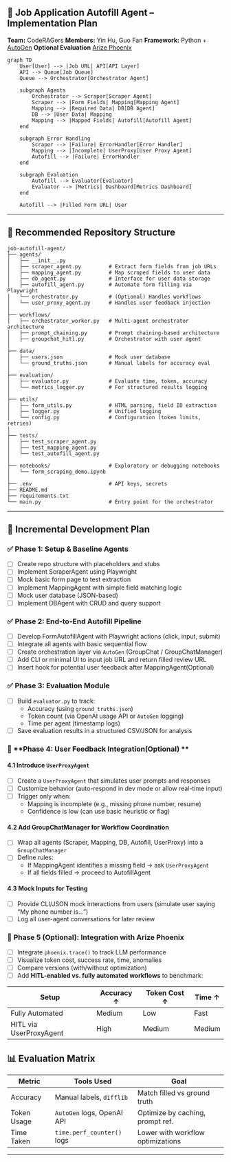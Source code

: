 ## 🧠 Job Application Autofill Agent – Implementation Plan
**Team:** CodeRAGers
**Members:** Yin Hu, Guo Fan
**Framework:** Python + [AutoGen](https://github.com/microsoft/autogen)
**Optional Evaluation** [Arize Phoenix](https://github.com/Arize-ai/phoenix)

```mermaid
graph TD
    User[User] --> |Job URL| API[API Layer]
    API --> Queue[Job Queue]
    Queue --> Orchestrator[Orchestrator Agent]
    
    subgraph Agents
        Orchestrator --> Scraper[Scraper Agent]
        Scraper --> |Form Fields| Mapping[Mapping Agent]
        Mapping --> |Required Data| DB[DB Agent]
        DB --> |User Data| Mapping
        Mapping --> |Mapped Fields| Autofill[Autofill Agent]
    end
    
    subgraph Error Handling
        Scraper --> |Failure| ErrorHandler[Error Handler]
        Mapping --> |Incomplete| UserProxy[User Proxy Agent]
        Autofill --> |Failure| ErrorHandler
    end
    
    subgraph Evaluation
        Autofill --> Evaluator[Evaluator]
        Evaluator --> |Metrics| Dashboard[Metrics Dashboard]
    end
    
    Autofill --> |Filled Form URL| User
```

---

## 📁 Recommended Repository Structure

```
job-autofill-agent/
├── agents/
│   ├── __init__.py
│   ├── scraper_agent.py         # Extract form fields from job URLs
│   ├── mapping_agent.py         # Map scraped fields to user data
│   ├── db_agent.py              # Interface for user data storage
│   ├── autofill_agent.py        # Automate form filling via Playwright
│   └── orchestrator.py          # (Optional) Handles workflows
│   └── user_proxy_agent.py      # Handles user feedback injection
│
├── workflows/
│   ├── orchestrator_worker.py   # Multi-agent orchestrator architecture
│   ├── prompt_chaining.py       # Prompt chaining-based architecture
│   ├── groupchat_hitl.py        # Orchestrator with user agent 
│
├── data/
│   ├── users.json               # Mock user database
│   └── ground_truths.json       # Manual labels for accuracy eval
│
├── evaluation/
│   ├── evaluator.py             # Evaluate time, token, accuracy
│   └── metrics_logger.py        # For structured results logging
│
├── utils/
│   ├── form_utils.py            # HTML parsing, field ID extraction
│   ├── logger.py                # Unified logging
│   └── config.py                # Configuration (token limits, retries)
│
├── tests/
│   ├── test_scraper_agent.py
│   ├── test_mapping_agent.py
│   └── test_autofill_agent.py
│
├── notebooks/                   # Exploratory or debugging notebooks
│   └── form_scraping_demo.ipynb
│
├── .env                         # API keys, secrets
├── README.md
├── requirements.txt
└── main.py                      # Entry point for the orchestrator
```

---

## 🚀 Incremental Development Plan

### ✅ **Phase 1: Setup & Baseline Agents**
- [ ] Create repo structure with placeholders and stubs
- [ ] Implement ScraperAgent using Playwright
- [ ] Mock basic form page to test extraction
- [ ] Implement MappingAgent with simple field matching logic
- [ ] Mock user database (JSON-based)
- [ ] Implement DBAgent with CRUD and query support

### ✅ **Phase 2: End-to-End Autofill Pipeline**
- [ ] Develop FormAutofillAgent with Playwright actions (click, input, submit)
- [ ] Integrate all agents with basic sequential flow
- [ ] Create orchestration layer via `AutoGen` (GroupChat / GroupChatManager)
- [ ] Add CLI or minimal UI to input job URL and return filled review URL
- [ ] Insert hook for potential user feedback after MappingAgent(Optional)

### ✅ **Phase 3: Evaluation Module**
- [ ] Build `evaluator.py` to track:
  - Accuracy (using `ground_truths.json`)
  - Token count (via OpenAI usage API or `AutoGen` logging)
  - Time per agent (timestamp logs)
- [ ] Save evaluation results in a structured CSV/JSON for analysis

### 🔁 **Phase 4: User Feedback Integration(Optional) **

#### 4.1 Introduce `UserProxyAgent`
- [ ] Create a `UserProxyAgent` that simulates user prompts and responses
- [ ] Customize behavior (auto-respond in dev mode or allow real-time input)
- [ ] Trigger only when:
  - Mapping is incomplete (e.g., missing phone number, resume)
  - Confidence is low (can use basic heuristic or flag)

#### 4.2 Add GroupChatManager for Workflow Coordination
- [ ] Wrap all agents (Scraper, Mapping, DB, Autofill, UserProxy) into a `GroupChatManager`
- [ ] Define rules:
   - If MappingAgent identifies a missing field → ask `UserProxyAgent`
   - If all fields filled → proceed to AutofillAgent

#### 4.3 Mock Inputs for Testing
- [ ] Provide CLI/JSON mock interactions from users (simulate user saying “My phone number is...”)
- [ ] Log all user-agent conversations for later review

### 🔁 **Phase 5 (Optional): Integration with Arize Phoenix**
- [ ] Integrate `phoenix.trace()` to track LLM performance
- [ ] Visualize token cost, success rate, time, anomalies
- [ ] Compare versions (with/without optimization)
- [ ] Add **HITL-enabled vs. fully automated workflows** to benchmark:

| Setup                  | Accuracy ↑ | Token Cost ↑ | Time ↑ |
|------------------------|------------|---------------|--------|
| Fully Automated        | Medium     | Low           | Fast   |
| HITL via UserProxyAgent| High       | Medium        | Medium |

## 📊 Evaluation Matrix

| Metric          | Tools Used                    | Goal                             |
|----------------|-------------------------------|----------------------------------|
| Accuracy        | Manual labels, `difflib`      | Match filled vs ground truth     |
| Token Usage     | `AutoGen` logs, OpenAI API    | Optimize by caching, prompt ref. |
| Time Taken      | `time.perf_counter()` logs    | Lower with workflow optimizations|

---

